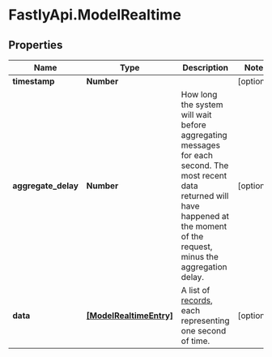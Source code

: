 # FastlyApi.ModelRealtime

## Properties

Name | Type | Description | Notes
------------ | ------------- | ------------- | -------------
**timestamp** | **Number** |  | [optional] 
**aggregate_delay** | **Number** | How long the system will wait before aggregating messages for each second. The most recent data returned will have happened at the moment of the request, minus the aggregation delay. | [optional] 
**data** | [**[ModelRealtimeEntry]**](ModelRealtimeEntry.md) | A list of [records](#record-data-model), each representing one second of time. | [optional] 


